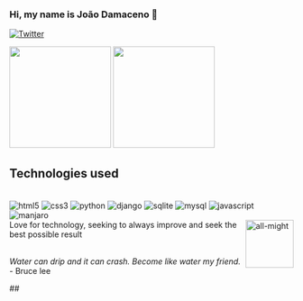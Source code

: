 
### Hi, my name is João Damaceno 👋
<p> 

[![Twitter](https://img.shields.io/badge/Twitter-1DA1F2?style=for-the-badge&logo=twitter&logoColor=white)](https://twitter.com/jdamaceno19)

<div>
    <img height="180em" src="https://github-readme-stats.vercel.app/api?username=coffeblackpremium&show_icons=true&theme=dark" /> 
    <img height="180em" src="https://github-readme-stats.vercel.app/api/top-langs/?username=coffeblackpremium&theme=dark&layout=compact"/>
</div>

## Technologies used

<div style="display: inline_block"><br/>
    <img align="center" alt="html5" src="https://img.shields.io/badge/HTML5-E34F26?style=for-the-badge&logo=html5&logoColor=white" />
    <img align="center" alt="css3" src="https://img.shields.io/badge/CSS3-1572B6?style=for-the-badge&logo=css3&logoColor=white" />
    <img align="center" alt="python" src="https://img.shields.io/badge/Python-14354C?style=for-the-badge&logo=python&logoColor=white" />
    <img align="center" alt="django" src="https://img.shields.io/badge/Django-092E20?style=for-the-badge&logo=django&logoColor=white" />
    <img align="center" alt="sqlite" src="https://img.shields.io/badge/SQLite-07405E?style=for-the-badge&logo=sqlite&logoColor=white" />
    <img align="center" alt="mysql" src="https://img.shields.io/badge/MySQL-00000F?style=for-the-badge&logo=mysql&logoColor=white" />
    <img align="center" alt="javascript" src="https://img.shields.io/badge/JavaScript-323330?style=for-the-badge&logo=javascript&logoColor=F7DF1E" />
    <img align="center" alt="manjaro" src="https://img.shields.io/badge/manjaro-35BF5C?style=for-the-badge&logo=manjaro&logoColor=white" />
</div>
<img height="85em" align="right" alt="all-might" src="https://giffiles.alphacoders.com/103/103147.gif" />
Love for technology, seeking to always improve and seek the best possible result 
<br>
<br>
<p><i>Water can drip and it can crash. Become like water my friend. </i> - Bruce lee</p>
##
